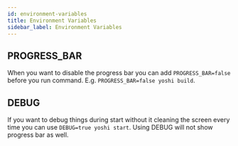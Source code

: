 ```yaml
---
id: environment-variables
title: Environment Variables
sidebar_label: Environment Variables
---
```


## PROGRESS_BAR

When you want to disable the progress bar you can add `PROGRESS_BAR=false` before you run command. E.g. `PROGRESS_BAR=false yoshi build`.

## DEBUG

If you want to debug things during start without it cleaning the screen every time you can use `DEBUG=true yoshi start`. Using DEBUG will not show progress bar as well.
